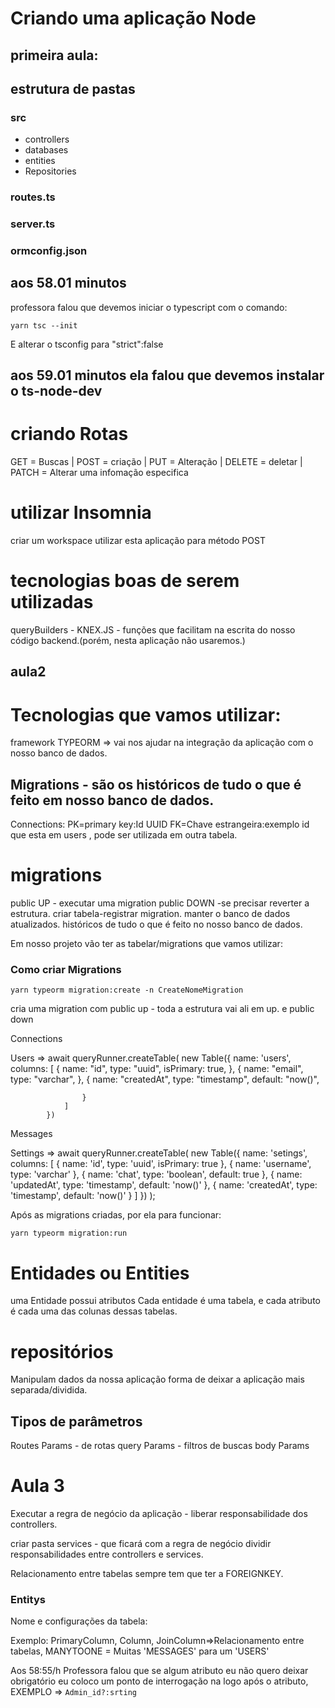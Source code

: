 # Criando uma aplicação Node
## primeira aula:

## estrutura de pastas

### src
- controllers
- databases
- entities
- Repositories

### routes.ts
### server.ts
### ormconfig.json


## aos 58.01 minutos
professora falou que devemos iniciar o typescript com o comando:

```yarn tsc --init```

E alterar o tsconfig para "strict":false

## aos 59.01 minutos ela falou que devemos instalar o ts-node-dev

# criando Rotas

GET = Buscas |
POST = criação |
PUT = Alteração |
DELETE = deletar |
PATCH = Alterar uma infomação especifica

# utilizar Insomnia

criar um workspace
utilizar esta aplicação para método POST

# tecnologias boas de serem utilizadas

queryBuilders - KNEX.JS - funções que facilitam na escrita do nosso código backend.(porém, nesta aplicação não usaremos.)

## aula2

# Tecnologias que vamos utilizar:

framework TYPEORM => vai nos ajudar na integração da aplicação com o nosso banco de dados.

## Migrations - são os históricos de tudo o que é feito em nosso banco de dados.

Connections:
PK=primary key:Id
UUID
FK=Chave estrangeira:exemplo id que esta em users , pode ser utilizada em outra tabela.

# migrations

public UP - executar uma migration
public DOWN -se precisar reverter a estrutura.
criar tabela-registrar migration.
manter o banco de dados atualizados.
históricos de tudo o que é feito no nosso banco de dados.

Em nosso projeto vão ter as tabelar/migrations que vamos utilizar:

### Como criar Migrations

```yarn typeorm migration:create -n CreateNomeMigration```

cria uma migration com public up - toda a estrutura vai ali em up. e public down

Connections

Users => await queryRunner.createTable(
            new Table({
                name: 'users',
                columns: [
                    {
                        name: "id",
                        type: "uuid",
                        isPrimary: true,
                    },
                    {
                        name: "email",
                        type: "varchar",
                    },
                    {
                        name: "createdAt",
                        type: "timestamp",
                        default: "now()",

                    }
                ]
            })
       

Messages

Settings =>  await queryRunner.createTable(
            new Table({
                name: 'setings',
                columns: [
                    {
                        name: 'id',
                        type: 'uuid',
                        isPrimary: true
                    },
                    {
                        name: 'username',
                        type: 'varchar'
                    },
                    {
                        name: 'chat',
                        type: 'boolean',
                        default: true
                    },
                    {
                        name: 'updatedAt',
                        type: 'timestamp',
                        default: 'now()'
                    },
                    {
                        name: 'createdAt',
                        type: 'timestamp',
                        default: 'now()'
                    }
                ]
            })
        );

Após as migrations criadas, por ela para funcionar:

```yarn typeorm migration:run```

# Entidades ou Entities

uma Entidade possui atributos
Cada entidade é uma tabela, e cada atributo é cada uma das colunas dessas tabelas.

# repositórios

Manipulam dados da nossa aplicação
forma de deixar a aplicação mais separada/dividida.

## Tipos de parâmetros

Routes Params - de rotas
query Params - filtros de buscas
body Params

# Aula 3

Executar a regra de negócio da aplicação - liberar responsabilidade dos controllers.

criar pasta services - que ficará com a regra de negócio
dividir responsabilidades entre controllers e services.

Relacionamento entre tabelas sempre tem que ter a FOREIGNKEY.

### Entitys

Nome e configurações da tabela:

Exemplo: PrimaryColumn, Column, JoinColumn=>Relacionamento entre tabelas, MANYTOONE = Muitas 'MESSAGES' para um 'USERS'

Aos 58:55/h Professora falou que se algum atributo eu não quero deixar obrigatório eu coloco um ponto de interrogação na logo após o atributo, EXEMPLO => ```Admin_id?:srting```

